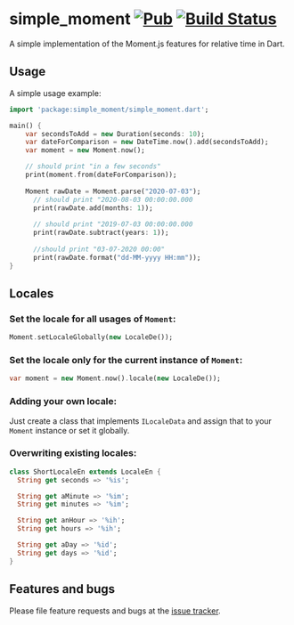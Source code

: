 # simple_moment [![Pub](https://img.shields.io/pub/v/simple_moment.svg)](https://pub.dartlang.org/packages/simple_moment) [![Build Status](https://travis-ci.org/rinukkusu/simple_moment.svg?branch=master)](https://travis-ci.org/rinukkusu/simple_moment)

A simple implementation of the Moment.js features for relative time in Dart.

## Usage

A simple usage example:

```dart
import 'package:simple_moment/simple_moment.dart';

main() {
    var secondsToAdd = new Duration(seconds: 10);
    var dateForComparison = new DateTime.now().add(secondsToAdd);
    var moment = new Moment.now();

    // should print "in a few seconds"
    print(moment.from(dateForComparison));
    
    Moment rawDate = Moment.parse("2020-07-03");
      // should print "2020-08-03 00:00:00.000
      print(rawDate.add(months: 1));
    
      // should print "2019-07-03 00:00:00.000
      print(rawDate.subtract(years: 1));
    
      //should print "03-07-2020 00:00"
      print(rawDate.format("dd-MM-yyyy HH:mm"));
}
```

## Locales

### Set the locale for all usages of `Moment`:

```dart
Moment.setLocaleGlobally(new LocaleDe());
```

### Set the locale only for the current instance of `Moment`:

```dart
var moment = new Moment.now().locale(new LocaleDe());
```

### Adding your own locale:

Just create a class that implements `ILocaleData` and assign that to your `Moment` instance or set it globally.


### Overwriting existing locales:

```dart
class ShortLocaleEn extends LocaleEn {
  String get seconds => '%is';

  String get aMinute => '%im';
  String get minutes => '%im';

  String get anHour => '%ih';
  String get hours => '%ih';

  String get aDay => '%id';
  String get days => '%id';
}
```

## Features and bugs

Please file feature requests and bugs at the [issue tracker][tracker].

[tracker]: https://github.com/rinukkusu/simple_moment/issues
